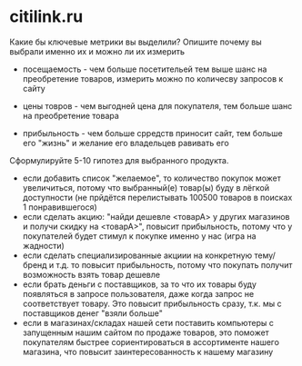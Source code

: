 # citilink.ru

Какие бы ключевые метрики вы выделили?
Опишите почему вы выбрали именно их и можно ли их измерить

* посещаемость - чем больше посетительей тем выше шанс на преобретение товаров, измерить можно по количесву запросов к сайту

* цены товров - чем выгодней цена для покупателя, тем больше шанс на преобретение товара

* прибыльность - чем больше срредств приносит сайт, тем больше его "жизнь" и желание его владельцев равивать его

Сформулируйте 5-10 гипотез для выбранного продукта.

* если добавить список "желаемое", то количество покупок может увеличиться, потому что выбранный(е) товар(ы) буду в лёгкой доступности (не прйдётся перелистывать 100500 товаров в поисках 1 понравившегося)
* если сделать акцию: "найди дешевле <товарА> у других магазинов и получи скидку на <товарА>", повысит прибыльность, потому что у покупателей будет стимул к покупке именно у нас (игра на жадности)
* если сделать специализированные акциии на конкретную тему/бренд и т.д. то повысит прибыльность, потому что покупать получит возможность взять товар дешевле
* если брать деньги с поставщиков, за то что их товары буду появляться в запросе пользователя, даже когда запрос не соответствует товару. Это повысит прибыльность сразу, т.к. мы с поставщиков денег "взяли больше"
* если в магазинах/складах нашей сети поставить компьютеры с запущенным нашим сайтом по продаже товаров, это поможет покупателям быстрее сориентироваться в ассортименте нашего магазина, что повысит заинтересованность к нашему магазину